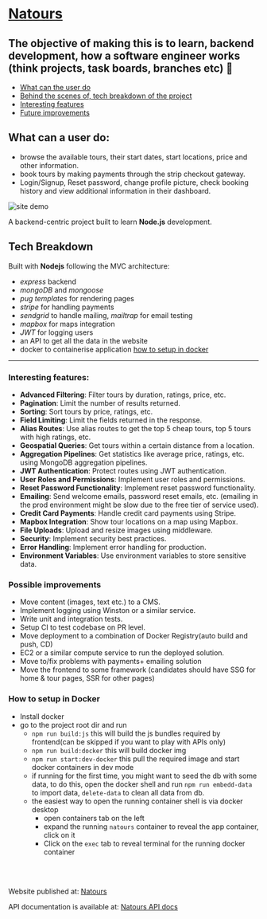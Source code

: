 # [Natours](https://natours-ifw4.onrender.com)

## The objective of making this is to learn, backend development, how a software engineer works (think projects, task boards, branches etc) 🤷

- [What can the user do](#what-can-a-user-do)
- [Behind the scenes of, tech breakdown of the project](#tech-breakdown)
- [Interesting features](#interesting-features)
- [Future improvements](#possible-improvements)
## What can a user do:

- browse the available tours, their start dates, start locations, price and other information.
- book tours by making payments through the strip checkout gateway.
- Login/Signup, Reset password, change profile picture, check booking history and view additional information in their dashboard.

<img src='./public/img/natours.gif' alt='site demo'>

A backend-centric project built to learn **Node.js** development.


## Tech Breakdown

Built with **Nodejs** following the MVC architecture:

- _express_ backend
- _mongoDB_ and _mongoose_
- _pug templates_ for rendering pages
- _stripe_ for handling payments
- _sendgrid_ to handle mailing, _mailtrap_ for email testing
- _mapbox_ for maps integration
- _JWT_ for logging users
- an API to get all the data in the website
- docker to containerise application [how to setup in docker](#how-to-setup-in-docker)

---

### Interesting features:

- **Advanced Filtering**: Filter tours by duration, ratings, price, etc.
- **Pagination**: Limit the number of results returned.
- **Sorting**: Sort tours by price, ratings, etc.
- **Field Limiting**: Limit the fields returned in the response.
- **Alias Routes**: Use alias routes to get the top 5 cheap tours, top 5 tours with high ratings, etc.
- **Geospatial Queries**: Get tours within a certain distance from a location.
- **Aggregation Pipelines**: Get statistics like average price, ratings, etc. using MongoDB aggregation pipelines.
- **JWT Authentication**: Protect routes using JWT authentication.
- **User Roles and Permissions**: Implement user roles and permissions.
- **Reset Password Functionality**: Implement reset password functionality.
- **Emailing**: Send welcome emails, password reset emails, etc. (emailing in the prod environment might be slow due to the free tier of service used).
- **Credit Card Payments**: Handle credit card payments using Stripe.
- **Mapbox Integration**: Show tour locations on a map using Mapbox.
- **File Uploads**: Upload and resize images using middleware.
- **Security**: Implement security best practices.
- **Error Handling**: Implement error handling for production.
- **Environment Variables**: Use environment variables to store sensitive data.

### Possible improvements
- Move content (images, text etc.) to a CMS.
- Implement logging using Winston or a similar service.
- Write unit and integration tests.
- Setup CI to test codebase on PR level.
- Move deployment to a combination of Docker Registry(auto build and push, CD)
- EC2 or a similar compute service to run the deployed solution.
- Move to/fix problems with payments+ emailing solution
- Move the frontend to some framework (candidates should have SSG for home & tour pages, SSR for other pages)

### How to setup in Docker

- Install docker
- go to the project root dir and run
  - `npm run build:js` this will build the js bundles required by frontend(can be skipped if you want to play with APIs only)
  - `npm run build:docker` this will build docker img
  - `npm run start:dev-docker` this pull the required image and start docker containers in dev mode
  - if running for the first time, you might want to seed the db with some data, to do this, open the docker shell and run `npm run embedd-data` to import data, `delete-data` to clean all data from db.
  - the easiest way to open the running container shell is via docker desktop
    - open containers tab on the left
    - expand the running `natours` container to reveal the app container, click on it
    - Click on the `exec` tab to reveal terminal for the running docker container

<br/>
<br/>

Website published at: [Natours](https://natours-ifw4.onrender.com)

API documentation is available at: [Natours API docs](https://documenter.getpostman.com/view/13583598/TVzSiwJj)
